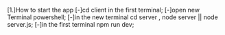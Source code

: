 [1.]How to start the app
[-]cd client in the first terminal;
[-]open new Terminal powershell;
[-]in the new terminal cd server , node server || node server.js;
[-]in the first terminal npm run dev;

